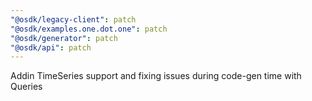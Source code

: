 ```yaml
---
"@osdk/legacy-client": patch
"@osdk/examples.one.dot.one": patch
"@osdk/generator": patch
"@osdk/api": patch
---
```


Addin TimeSeries support and fixing issues during code-gen time with Queries
